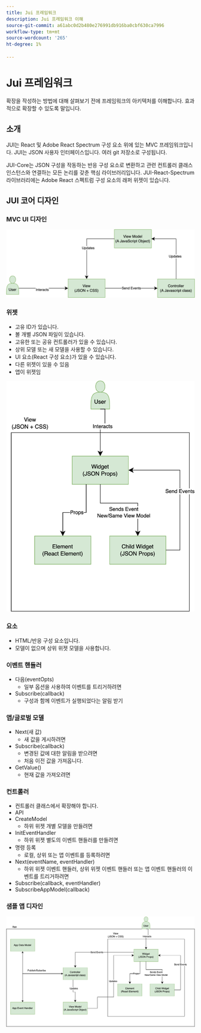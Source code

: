 ```yaml
---
title: Jui 프레임워크
description: Jui 프레임워크 이해
source-git-commit: a61abc0d2b480e276991db916ba0cbf630ca7996
workflow-type: tm+mt
source-wordcount: '265'
ht-degree: 1%

---
```


# Jui 프레임워크

확장을 작성하는 방법에 대해 살펴보기 전에 프레임워크의 아키텍처를 이해합니다.
효과적으로 확장할 수 있도록 말입니다.

## 소개

JUI는 React 및 Adobe React Spectrum 구성 요소 위에 있는 MVC 프레임워크입니다. JUI는 JSON 사용자 인터페이스입니다. 여러 git 저장소로 구성됩니다.

JUI-Core는 JSON 구성을 작동하는 반응 구성 요소로 변환하고 관련 컨트롤러 클래스 인스턴스와 연결하는 모든 논리를 갖춘 핵심 라이브러리입니다.
JUI-React-Spectrum 라이브러리에는 Adobe React 스펙트럼 구성 요소의 래퍼 위젯이 있습니다.

## JUI 코어 디자인

### MVC UI 디자인

![JUI MVC 흐름](./imgs/jui-mvc-flow.png)

### 위젯

- 고유 ID가 있습니다.
- 볼 개별 JSON 파일이 있습니다.
- 고유한 또는 공유 컨트롤러가 있을 수 있습니다.
- 상위 모델 또는 새 모델을 사용할 수 있습니다.
- UI 요소(React 구성 요소)가 있을 수 있습니다.
- 다른 위젯이 있을 수 있음
- 앱이 위젯임

![JUI 위젯](./imgs/jui-widget.png)

### 요소

- HTML/반응 구성 요소입니다.
- 모델이 없으며 상위 위젯 모델을 사용합니다.

### 이벤트 핸들러

- 다음(eventOpts)
   - 일부 옵션을 사용하여 이벤트를 트리거하려면
- Subscribe(callback)
   - 구성과 함께 이벤트가 실행되었다는 알림 받기

### 앱/글로벌 모델

- Next(새 값)
   - 새 값을 게시하려면
- Subscribe(callback)
   - 변경된 값에 대한 알림을 받으려면
   - 처음 이전 값을 가져옵니다.
- GetValue()
   - 현재 값을 가져오려면

### 컨트롤러

- 컨트롤러 클래스에서 확장해야 합니다.
- API
- CreateModel
   - 하위 위젯 개별 모델을 만들려면
- InitEventHandler
   - 하위 위젯 별도의 이벤트 핸들러를 만들려면
- 명령 등록
   - 로컬, 상위 또는 앱 이벤트를 등록하려면
- Next(eventName, eventHandler)
   - 하위 위젯 이벤트 핸들러, 상위 위젯 이벤트 핸들러 또는 앱 이벤트 핸들러의 이벤트를 트리거하려면
- Subscribe(callback, eventHandler)
- SubscribeAppModel(callback)

### 샘플 앱 디자인

![샘플 앱](./imgs/jui-sample-app.png)
